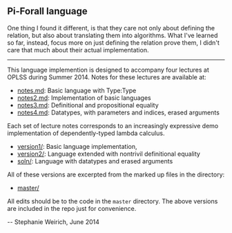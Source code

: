 Pi-Forall language
------------------

One thing I found it different, is that they care not only about defining the relation, but also about translating them into algorithms. What I've learned so far, instead, focus more on just defining the relation prove them, I didn't care that much about their actual implementation.

---

This language implemention is designed to accompany four lectures at
OPLSS during Summer 2014. Notes for these lectures are available at:

- [notes.md](notes.md):    Basic language with Type:Type 
- [notes2.md](notes2.md):  Implementation of basic languages
- [notes3.md](notes3.md):  Definitional and propositional equality
- [notes4.md](notes4.md):  Datatypes, with parameters and indices, erased arguments

Each set of lecture notes corresponds to an increasingly expressive demo
implementation of dependently-typed lambda calculus.

- [version1/](version1/):   Basic language implementation, 
- [version2/](version2/):   Language extended with nontrivil definitional equality
- [soln/](soln/):           Language with datatypes and erased arguments

All of these versions are excerpted from the marked up files in the directory:

- [master/](master/)

All edits should be to the code in the `master` directory. The above versions
are included in the repo just for convenience.

--
Stephanie Weirich, June 2014

